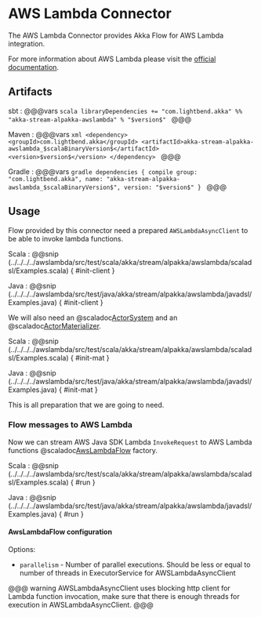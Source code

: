 # AWS Lambda Connector
The AWS Lambda Connector provides Akka Flow for AWS Lambda integration.

For more information about AWS Lambda please visit the [official documentation](https://aws.amazon.com/documentation/lambda/).

## Artifacts

sbt
:   @@@vars
    ```scala
    libraryDependencies += "com.lightbend.akka" %% "akka-stream-alpakka-awslambda" % "$version$"
    ```
    @@@

Maven
:   @@@vars
    ```xml
    <dependency>
      <groupId>com.lightbend.akka</groupId>
      <artifactId>akka-stream-alpakka-awslambda_$scalaBinaryVersion$</artifactId>
      <version>$version$</version>
    </dependency>
    ```
    @@@

Gradle
:   @@@vars
    ```gradle
    dependencies {
      compile group: "com.lightbend.akka", name: "akka-stream-alpakka-awslambda_$scalaBinaryVersion$", version: "$version$"
    }
    ```
    @@@

## Usage

Flow provided by this connector need a prepared `AWSLambdaAsyncClient` to be able to invoke lambda functions.

Scala
: @@snip (../../../../awslambda/src/test/scala/akka/stream/alpakka/awslambda/scaladsl/Examples.scala) { #init-client }

Java
: @@snip (../../../../awslambda/src/test/java/akka/stream/alpakka/awslambda/javadsl/Examples.java) { #init-client }

We will also need an @scaladoc[ActorSystem](akka.actor.ActorSystem) and an @scaladoc[ActorMaterializer](akka.stream.ActorMaterializer).

Scala
: @@snip (../../../../awslambda/src/test/scala/akka/stream/alpakka/awslambda/scaladsl/Examples.scala) { #init-mat }

Java
: @@snip (../../../../awslambda/src/test/java/akka/stream/alpakka/awslambda/javadsl/Examples.java) { #init-mat }

This is all preparation that we are going to need.

### Flow messages to AWS Lambda

Now we can stream AWS Java SDK Lambda `InvokeRequest` to AWS Lambda functions
@scaladoc[AwsLambdaFlow](akka.stream.alpakka.awslambda.scaladsl.AwsLambdaFlow$) factory.

Scala
: @@snip (../../../../awslambda/src/test/scala/akka/stream/alpakka/awslambda/scaladsl/Examples.scala) { #run }

Java
: @@snip (../../../../awslambda/src/test/java/akka/stream/alpakka/awslambda/javadsl/Examples.java) { #run }

#### AwsLambdaFlow configuration

Options:

 - `parallelism` - Number of parallel executions. Should be less or equal to number of threads in ExecutorService for AWSLambdaAsyncClient

@@@ warning
AWSLambdaAsyncClient uses blocking http client for Lambda function invocation, make sure that there is enough threads for execution in AWSLambdaAsyncClient.
@@@
